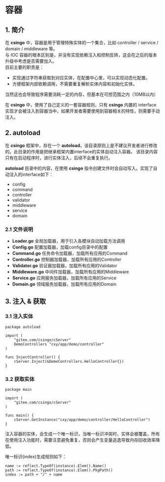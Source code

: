 # 容器

## 1. 简介

在 **csingo** 中，容器是用于管理特殊实体的一个集合，比如 controller / service / domain / middleware 等。<br>
与 IOC 容器的根本区别是，并没有实现依赖注入和控制反转，这会在之后的版本升级中考虑是否需要加入。<br>
目前主要的职责是：
- 实现通过字符串获取到对应实体，在配置中心里，可以实现动态化配置。
- 方便框架内部依赖调用，不需要重复解析实体内容和初始化实体。

当然这也会导致程序需要消耗一定的内存，但基本在可控范围之内（10MB以内）

在 **csingo** 中，使用了自己定义的一套容器规则，只有 **csingo** 内置的 interface 实现才会被注入到容器当中，如果开发者需要使用到容器相关的特性，则需要手动注入。

## 2. autoload

在 **csingo** 框架中，存在一个 **autoload**，该目录原则上是不建议开发者进行修改的。此目录的作用是把继承框架内置interface的实体自动注入容器。
该目录内容只有在启动程序时，进行实体注入，后续不会重复执行。

**autoload** 目录中的内容，在使用 **csingo** 指令创建文件时会自动写入。实现了自动注入的interface如下：

- config
- command
- controller
- validator
- middleware
- service
- domain

### 2.1 文件说明

- **Loader.go** 全局加载器，用于引入各模块自动加载方法调用
- **Config.go** 配置加载器，加载config目录中的配置
- **Command.go** 任务命令加载器，加载所有应用的Command
- **Controller.go** 控制器加载器，加载所有应用的Controller
- **Validator.go** 验证器加载器，加载所有应用的Validator
- **Middleware.go** 中间件加载器，加载所有应用的Middleware
- **Service.go** 应用服务加载器，加载所有应用的Service
- **Domain.go** 领域服务加载器，加载所有应用的Domain

## 3. 注入 & 获取

### 3.1 注入实体

```golang
package autoload

import (
	"gitee.com/csingo/cServer"
	DemoControllers "cxy/app/demo/controller"
)

func InjectController() {
	cServer.Inject(&DemoControllers.HelloController{})
}

```

### 3.2 获取实体

```golang
package main

import (
	"gitee.com/csingo/cServer"
)

func main() {
	cServer.GetInstance("cxy/app/demo/controller/HelloController")
}
```

注入容器的实体，会生成一个唯一标识，当唯一标识冲突时，实体会被覆盖，所有在使用注入功能时，需要注意避免重复，否则会产生变量逃逸导致内存回收效率降低。

唯一标识(index)生成规则如下：

```
name := reflect.TypeOf(instance).Elem().Name()
path := reflect.TypeOf(instance).Elem().PkgPath()
index := path + "/" + name
```
